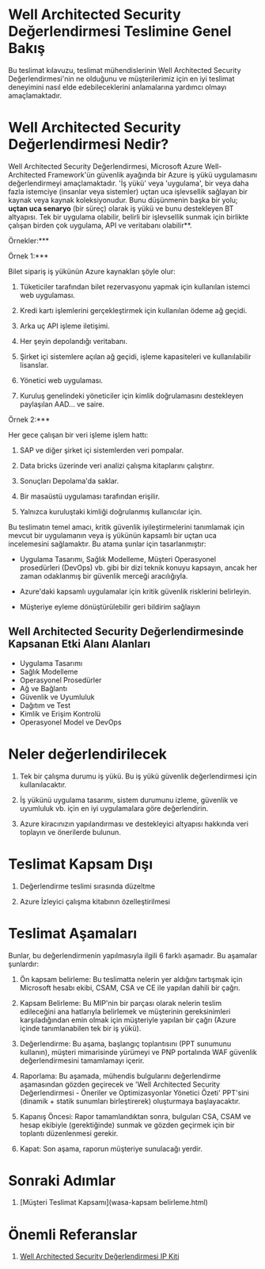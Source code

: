 # Well Architected Security Değerlendirmesi Teslimine Genel Bakış

Bu teslimat kılavuzu, teslimat mühendislerinin Well Architected Security Değerlendirmesi'nin ne olduğunu ve müşterilerimiz için en iyi teslimat deneyimini nasıl elde edebileceklerini anlamalarına yardımcı olmayı amaçlamaktadır.

# Well Architected Security Değerlendirmesi Nedir?

Well Architected Security Değerlendirmesi, Microsoft Azure Well-Architected Framework'ün güvenlik ayağında bir Azure iş yükü uygulamasını değerlendirmeyi amaçlamaktadır.
'İş yükü' veya 'uygulama', bir veya daha fazla istemciye (insanlar veya sistemler) uçtan uca işlevsellik sağlayan bir kaynak veya kaynak koleksiyonudur. Bunu düşünmenin başka bir yolu; **uçtan uca senaryo** (bir süreç) olarak iş yükü ve bunu destekleyen BT altyapısı. Tek bir uygulama olabilir, belirli bir işlevsellik sunmak için birlikte çalışan birden çok uygulama, API ve veritabanı olabilir**.

Örnekler:***

Örnek 1:***

Bilet sipariş iş yükünün Azure kaynakları şöyle olur:

 1. Tüketiciler tarafından bilet rezervasyonu yapmak için kullanılan istemci web uygulaması.

 2. Kredi kartı işlemlerini gerçekleştirmek için kullanılan ödeme ağ geçidi.

 3. Arka uç API işleme iletişimi.

 4. Her şeyin depolandığı veritabanı.

 5. Şirket içi sistemlere açılan ağ geçidi, işleme kapasiteleri ve kullanılabilir lisanslar.

 6. Yönetici web uygulaması.

 7. Kuruluş genelindeki yöneticiler için kimlik doğrulamasını destekleyen paylaşılan AAD... ve saire.

Örnek 2:***

Her gece çalışan bir veri işleme işlem hattı:

1. SAP ve diğer şirket içi sistemlerden veri pompalar.

2. Data bricks üzerinde veri analizi çalışma kitaplarını çalıştırır.

3. Sonuçları Depolama'da saklar.

4. Bir masaüstü uygulaması tarafından erişilir.

5. Yalnızca kuruluştaki kimliği doğrulanmış kullanıcılar için.


Bu teslimatın temel amacı, kritik güvenlik iyileştirmelerini tanımlamak için mevcut bir uygulamanın veya iş yükünün kapsamlı bir uçtan uca incelemesini sağlamaktır. Bu atama şunlar için tasarlanmıştır:

- Uygulama Tasarımı, Sağlık Modelleme, Müşteri Operasyonel prosedürleri (DevOps) vb. gibi bir dizi teknik konuyu kapsayın, ancak her zaman odaklanmış bir güvenlik merceği aracılığıyla.

- Azure'daki kapsamlı uygulamalar için kritik güvenlik risklerini belirleyin.

- Müşteriye eyleme dönüştürülebilir geri bildirim sağlayın

## Well Architected Security Değerlendirmesinde Kapsanan Etki Alanı Alanları

- Uygulama Tasarımı
- Sağlık Modelleme
- Operasyonel Prosedürler
- Ağ ve Bağlantı
- Güvenlik ve Uyumluluk
- Dağıtım ve Test
- Kimlik ve Erişim Kontrolü
- Operasyonel Model ve DevOps

# Neler değerlendirilecek

1. Tek bir çalışma durumu iş yükü. Bu iş yükü güvenlik değerlendirmesi için kullanılacaktır.

2. İş yükünü uygulama tasarımı, sistem durumunu izleme, güvenlik ve uyumluluk vb. için en iyi uygulamalara göre değerlendirin.

3. Azure kiracınızın yapılandırması ve destekleyici altyapısı hakkında veri toplayın ve önerilerde bulunun.

# Teslimat Kapsam Dışı

1. Değerlendirme teslimi sırasında düzeltme

2. Azure İzleyici çalışma kitabının özelleştirilmesi

# Teslimat Aşamaları

Bunlar, bu değerlendirmenin yapılmasıyla ilgili 6 farklı aşamadır. Bu aşamalar şunlardır:

1. Ön kapsam belirleme: Bu teslimatta nelerin yer aldığını tartışmak için Microsoft hesabı ekibi, CSAM, CSA ve CE ile yapılan dahili bir çağrı.

2. Kapsam Belirleme: Bu MIP'nin bir parçası olarak nelerin teslim edileceğini ana hatlarıyla belirlemek ve müşterinin gereksinimleri karşıladığından emin olmak için müşteriyle yapılan bir çağrı (Azure içinde tanımlanabilen tek bir iş yükü).

3. Değerlendirme: Bu aşama, başlangıç toplantısını (PPT sunumunu kullanın), müşteri mimarisinde yürümeyi ve PNP portalında WAF güvenlik değerlendirmesini tamamlamayı içerir.

4. Raporlama: Bu aşamada, mühendis bulgularını değerlendirme aşamasından gözden geçirecek ve 'Well Architected Security Değerlendirmesi - Öneriler ve Optimizasyonlar Yönetici Özeti' PPT'sini (dinamik + statik sunumları birleştirerek) oluşturmaya başlayacaktır.

5. Kapanış Öncesi: Rapor tamamlandıktan sonra, bulguları CSA, CSAM ve hesap ekibiyle (gerektiğinde) sunmak ve gözden geçirmek için bir toplantı düzenlenmesi gerekir.

6. Kapat: Son aşama, raporun müşteriye sunulacağı yerdir.

# Sonraki Adımlar

1. [Müşteri Teslimat Kapsamı](wasa-kapsam belirleme.html)

# Önemli Referanslar

1. [Well Architected Security Değerlendirmesi IP Kiti](https://aka.ms/waf/wasa)

